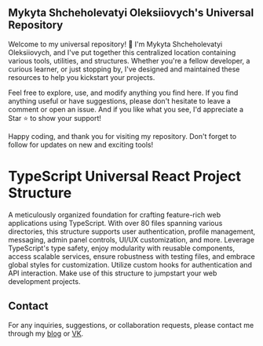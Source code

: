 ## Mykyta Shcheholevatyi Oleksiiovych's Universal Repository

Welcome to my universal repository! 🎉 I'm Mykyta Shcheholevatyi Oleksiiovych, and I've put together this centralized location containing various tools, utilities, and structures. Whether you're a fellow developer, a curious learner, or just stopping by, I've designed and maintained these resources to help you kickstart your projects.

Feel free to explore, use, and modify anything you find here. If you find anything useful or have suggestions, please don't hesitate to leave a comment or open an issue. And if you like what you see, I'd appreciate a Star ⭐ to show your support!

Happy coding, and thank you for visiting my repository. Don't forget to follow for updates on new and exciting tools!



# TypeScript Universal React Project Structure

 A meticulously organized foundation for crafting feature-rich web applications using TypeScript. With over 80 files spanning various directories, this structure supports user authentication, profile management, messaging, admin panel controls, UI/UX customization, and more. Leverage TypeScript's type safety, enjoy modularity with reusable components, access scalable services, ensure robustness with testing files, and embrace global styles for customization. Utilize custom hooks for authentication and API interaction. Make use of this structure to jumpstart your web development projects.


## Contact

For any inquiries, suggestions, or collaboration requests, please contact me through my [blog](https://mykytashc.blogspot.com) or [VK](https://vk.com/mykyta4308).
